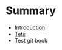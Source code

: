 # Summary

* [Introduction](README.md)
* [Tets](docs/01_LoginKit/00_Getting_Started/IOS.md)
* Test git book

